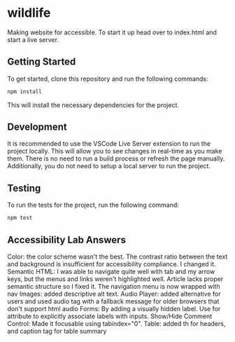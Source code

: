 # wildlife

Making website for accessible. To start it up head over to index.html and start a live server.

## Getting Started

To get started, clone this repository and run the following commands:

```bash
npm install
```
This will install the necessary dependencies for the project.

## Development

It is recommended to use the VSCode Live Server extension to run the project
locally. This will allow you to see changes in real-time as you make them. There
is no need to run a build process or refresh the page manually. Additionally,
you do not need to setup a local server to run the project.

## Testing

To run the tests for the project, run the following command:

```bash
npm test
```
## Accessibility Lab Answers
Color: the color scheme wasn't the best. The contrast ratio between the text and background is insufficient for accessibility compliance. I changed it.
Semantic HTML: I was able to navigate quite well with tab and my arrow keys, but the menus and links weren't highlighted well. Article lacks proper semantic structure so I fixed it. The navigation menu is now wrapped with nav
Images: added descriptive alt text.
Audio Player: added alternative for users and used audio tag with a fallback message for older browsers that don't support html audio
Forms: By adding a visually hidden label. Use for attribute to explicitly associate labels with inputs.
Show/Hide Comment Control: Made it focusable using tabindex="0". 
Table: added th for headers, and caption tag for table summary
